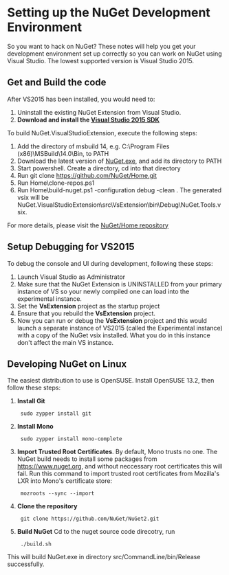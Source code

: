 # Setting up the NuGet Development Environment
So you want to hack on NuGet? These notes will help you get your development environment 
set up correctly so you can work on NuGet using Visual Studio. The lowest supported 
version is Visual Studio 2015. 

## Get and Build the code
After VS2015 has been installed, you would need to:

1. Uninstall the existing NuGet Extension from Visual Studio.
1. **Download and install the <a href="http://www.microsoft.com/en-us/download/details.aspx?id=44932">Visual Studio 2015 SDK</a>**
    
To build NuGet.VisualStudioExtension, execute the following steps:

1. Add the directory of msbuild 14, e.g. C:\Program Files (x86)\MSBuild\14.0\Bin, to PATH
1. Download the latest version of [NuGet.exe](www.nuget.org/nuget.exe), and add its directory to PATH
1. Start powershell. Create a directory, cd into that directory
1. Run  git clone https://github.com/NuGet/Home.git 
1. Run  Home\clone-repos.ps1 
1. Run  Home\build-nuget.ps1 -configuration debug -clean . The generated vsix will be                 NuGet.VisualStudioExtension\src\VsExtension\bin\Debug\NuGet.Tools.vsix.

For more details, please visit the [NuGet/Home repository](https://github.com/NuGet/Home/blob/master/README.md)


## Setup Debugging for VS2015
To debug the console and UI during development, following these steps:

1. Launch Visual Studio as Administrator 
1. Make sure that the NuGet Extension is UNINSTALLED from your primary instance of VS so your newly compiled one can load into the experimental instance.
1. Set the **VsExtension** project as the startup project 
1. Ensure that you rebuild the **VsExtension** project. 
1. Now you can run or debug the **VsExtension** project and this would launch a separate instance of VS2015 (called the Experimental instance) 
with a copy of the NuGet vsix installed. What you do in this instance don't affect the main VS instance. 

## Developing NuGet on Linux
The easiest distribution to use is OpenSUSE. Install OpenSUSE 13.2, then follow these steps:

1. **Install Git**

        sudo zypper install git
1. **Install Mono**

        sudo zypper install mono-complete
1. **Import Trusted Root Certificates**. By default, Mono trusts no one. 
The NuGet build needs to install some packages from https://www.nuget.org, 
and without neccessary root certificates this will fail. Run
this command to import trusted root certificates from Mozilla's LXR into 
Mono's certificate store:

        mozroots --sync --import
1. **Clone the repository** 

        git clone https://github.com/NuGet/NuGet2.git

1. **Build NuGet**
Cd to the nuget source code direcotry, run

        ./build.sh
This will build NuGet.exe in directory src/CommandLine/bin/Release successfully.
